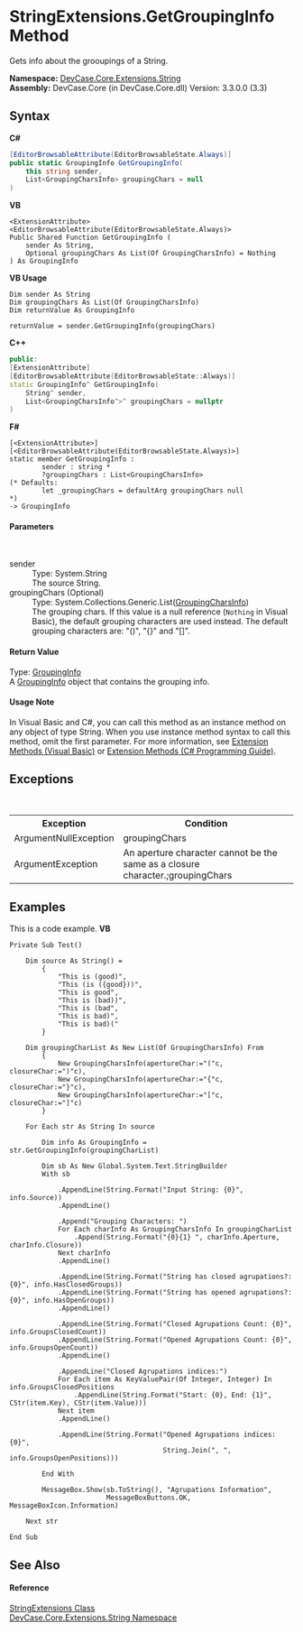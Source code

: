 # StringExtensions.GetGroupingInfo Method 
 

Gets info about the grooupings of a String.

**Namespace:**&nbsp;<a href="N_DevCase_Core_Extensions_String">DevCase.Core.Extensions.String</a><br />**Assembly:**&nbsp;DevCase.Core (in DevCase.Core.dll) Version: 3.3.0.0 (3.3)

## Syntax

**C#**<br />
``` C#
[EditorBrowsableAttribute(EditorBrowsableState.Always)]
public static GroupingInfo GetGroupingInfo(
	this string sender,
	List<GroupingCharsInfo> groupingChars = null
)
```

**VB**<br />
``` VB
<ExtensionAttribute>
<EditorBrowsableAttribute(EditorBrowsableState.Always)>
Public Shared Function GetGroupingInfo ( 
	sender As String,
	Optional groupingChars As List(Of GroupingCharsInfo) = Nothing
) As GroupingInfo
```

**VB Usage**<br />
``` VB Usage
Dim sender As String
Dim groupingChars As List(Of GroupingCharsInfo)
Dim returnValue As GroupingInfo

returnValue = sender.GetGroupingInfo(groupingChars)
```

**C++**<br />
``` C++
public:
[ExtensionAttribute]
[EditorBrowsableAttribute(EditorBrowsableState::Always)]
static GroupingInfo^ GetGroupingInfo(
	String^ sender, 
	List<GroupingCharsInfo^>^ groupingChars = nullptr
)
```

**F#**<br />
``` F#
[<ExtensionAttribute>]
[<EditorBrowsableAttribute(EditorBrowsableState.Always)>]
static member GetGroupingInfo : 
        sender : string * 
        ?groupingChars : List<GroupingCharsInfo> 
(* Defaults:
        let _groupingChars = defaultArg groupingChars null
*)
-> GroupingInfo 

```


#### Parameters
&nbsp;<dl><dt>sender</dt><dd>Type: System.String<br />The source String.</dd><dt>groupingChars (Optional)</dt><dd>Type: System.Collections.Generic.List(<a href="T_DevCase_Core_Text_GroupingCharsInfo">GroupingCharsInfo</a>)<br />The grouping chars. If this value is a null reference (`Nothing` in Visual Basic), the default grouping characters are used instead. The default grouping characters are: "()", "{}" and "[]".</dd></dl>

#### Return Value
Type: <a href="T_DevCase_Core_Text_GroupingInfo">GroupingInfo</a><br />A <a href="T_DevCase_Core_Text_GroupingInfo">GroupingInfo</a> object that contains the grouping info.

#### Usage Note
In Visual Basic and C#, you can call this method as an instance method on any object of type String. When you use instance method syntax to call this method, omit the first parameter. For more information, see <a href="https://docs.microsoft.com/dotnet/visual-basic/programming-guide/language-features/procedures/extension-methods">Extension Methods (Visual Basic)</a> or <a href="https://docs.microsoft.com/dotnet/csharp/programming-guide/classes-and-structs/extension-methods">Extension Methods (C# Programming Guide)</a>.

## Exceptions
&nbsp;<table><tr><th>Exception</th><th>Condition</th></tr><tr><td>ArgumentNullException</td><td>groupingChars</td></tr><tr><td>ArgumentException</td><td>An aperture character cannot be the same as a closure character.;groupingChars</td></tr></table>

## Examples
This is a code example. 
**VB**<br />
``` VB
Private Sub Test()

    Dim source As String() =
        {
            "This is (good)",
            "This (is ({good}))",
            "This is good",
            "This is (bad))",
            "This is (bad",
            "This is bad)",
            "This is bad)("
        }

    Dim groupingCharList As New List(Of GroupingCharsInfo) From
        {
            New GroupingCharsInfo(apertureChar:="("c, closureChar:=")"c),
            New GroupingCharsInfo(apertureChar:="{"c, closureChar:="}"c),
            New GroupingCharsInfo(apertureChar:="["c, closureChar:="]"c)
        }

    For Each str As String In source

        Dim info As GroupingInfo = str.GetGroupingInfo(groupingCharList)

        Dim sb As New Global.System.Text.StringBuilder
        With sb

            .AppendLine(String.Format("Input String: {0}", info.Source))
            .AppendLine()

            .Append("Grouping Characters: ")
            For Each charInfo As GroupingCharsInfo In groupingCharList
                .Append(String.Format("{0}{1} ", charInfo.Aperture, charInfo.Closure))
            Next charInfo
            .AppendLine()

            .AppendLine(String.Format("String has closed agrupations?: {0}", info.HasClosedGroups))
            .AppendLine(String.Format("String has opened agrupations?: {0}", info.HasOpenGroups))
            .AppendLine()

            .AppendLine(String.Format("Closed Agrupations Count: {0}", info.GroupsClosedCount))
            .AppendLine(String.Format("Opened Agrupations Count: {0}", info.GroupsOpenCount))
            .AppendLine()

            .AppendLine("Closed Agrupations indices:")
            For Each item As KeyValuePair(Of Integer, Integer) In info.GroupsClosedPositions
                .AppendLine(String.Format("Start: {0}, End: {1}", CStr(item.Key), CStr(item.Value)))
            Next item
            .AppendLine()

            .AppendLine(String.Format("Opened Agrupations indices: {0}",
                                      String.Join(", ", info.GroupsOpenPositions)))

        End With

        MessageBox.Show(sb.ToString(), "Agrupations Information",
                        MessageBoxButtons.OK, MessageBoxIcon.Information)

    Next str

End Sub
```


## See Also


#### Reference
<a href="T_DevCase_Core_Extensions_String_StringExtensions">StringExtensions Class</a><br /><a href="N_DevCase_Core_Extensions_String">DevCase.Core.Extensions.String Namespace</a><br />